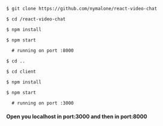 ```
$ git clone https://github.com/nymalone/react-video-chat

$ cd /react-video-chat

$ npm install

$ npm start

  # running on port :8000
  
$ cd ..

$ cd client

$ npm install 

$ npm start

  # running on port :3000
```

#### Open you localhost in port:3000 and then in port:8000
